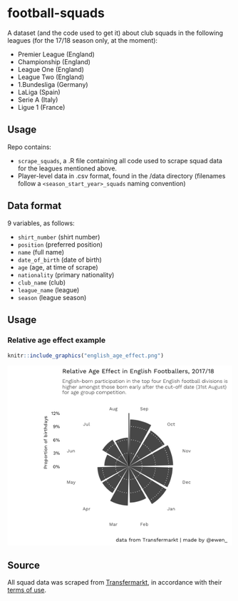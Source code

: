 football-squads
================

A dataset (and the code used to get it) about club squads in the following leagues (for the 17/18 season only, at the moment):

-   Premier League (England)
-   Championship (England)
-   League One (England)
-   League Two (England)
-   1.Bundesliga (Germany)
-   LaLiga (Spain)
-   Serie A (Italy)
-   Ligue 1 (France)

Usage
-----

Repo contains:

-   `scrape_squads`, a .R file containing all code used to scrape squad data for the leagues mentioned above.
-   Player-level data in .csv format, found in the /data directory (filenames follow a `<season_start_year>_squads` naming convention)

Data format
-----------

9 variables, as follows:

-   `shirt_number` (shirt number)
-   `position` (preferred position)
-   `name` (full name)
-   `date_of_birth` (date of birth)
-   `age` (age, at time of scrape)
-   `nationality` (primary nationality)
-   `club_name` (club)
-   `league_name` (league)
-   `season` (league season)

Usage
-----

### Relative age effect example

``` r
knitr::include_graphics("english_age_effect.png")
```

<img src="english_age_effect.png" width="582" />

Source
------

All squad data was scraped from [Transfermarkt](https://www.transfermarkt.co.uk/), in accordance with their [terms of use](https://www.transfermarkt.co.uk/intern/anb).
